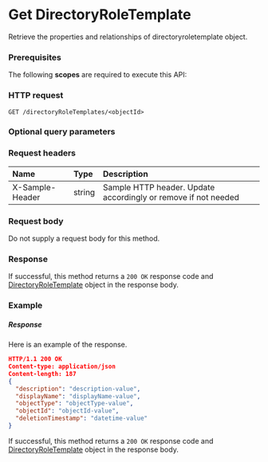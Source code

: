 # Get DirectoryRoleTemplate

Retrieve the properties and relationships of directoryroletemplate object.
### Prerequisites
The following **scopes** are required to execute this API: 
### HTTP request
<!-- { "blockType": "ignored" } -->
```http
GET /directoryRoleTemplates/<objectId>
```
### Optional query parameters

### Request headers
| Name       | Type | Description|
|:-----------|:------|:----------|
| X-Sample-Header  | string  | Sample HTTP header. Update accordingly or remove if not needed|

### Request body
Do not supply a request body for this method.
### Response
If successful, this method returns a `200 OK` response code and [DirectoryRoleTemplate](../resources/directoryroletemplate.md) object in the response body.
### Example
##### Response
Here is an example of the response.
<!-- {
  "blockType": "response",
  "truncated": false,
  "@odata.type": "directoryroletemplate"
} -->
```json
HTTP/1.1 200 OK
Content-type: application/json
Content-length: 187
{
  "description": "description-value",
  "displayName": "displayName-value",
  "objectType": "objectType-value",
  "objectId": "objectId-value",
  "deletionTimestamp": "datetime-value"
}
```
If successful, this method returns a `200 OK` response code and [DirectoryRoleTemplate](../resources/directoryroletemplate.md) object in the response body.

<!-- uuid: 2037f083-3310-47fc-90b8-8efe8d29c8c0
2015-10-16 10:07:50 UTC -->
<!-- {
  "type": "#page.annotation",
  "description": "Get DirectoryRoleTemplate",
  "keywords": "",
  "section": "documentation",
  "tocPath": ""
}-->